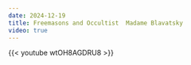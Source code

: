 ```yaml
---
date: 2024-12-19
title: Freemasons and Occultist  Madame Blavatsky
video: true
---
```



{{< youtube wtOH8AGDRU8 >}}
